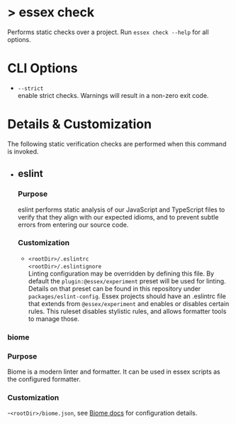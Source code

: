 # > essex check

Performs static checks over a project. Run `essex check --help` for all options.

# CLI Options

- `--strict`<br/> enable strict checks. Warnings will result in a non-zero exit code.

# Details & Customization

The following static verification checks are performed when this command is invoked.

- ## eslint

  ### Purpose

  eslint performs static analysis of our JavaScript and TypeScript files to verify that they align with our expected idioms, and to prevent subtle errors from entering our source code.

  ### Customization

  - `<rootDir>/.eslintrc`<br/>
    `<rootDir>/.eslintignore`<br/>
    Linting configuration may be overridden by defining this file. By default the `plugin:@essex/experiment` preset will be used for linting. Details on that preset can be found in this repository under `packages/eslint-config`. Essex projects should have an .eslintrc file that extends from `@essex/experiment` and enables or disables certain rules. This ruleset disables stylistic rules, and allows formatter tools to manage those.

### biome

### Purpose

Biome is a modern linter and formatter. It can be used in essex scripts as the configured formatter.

### Customization

-`<rootDir>/biome.json`, see [Biome docs](https://biomejs.dev) for configuration details.